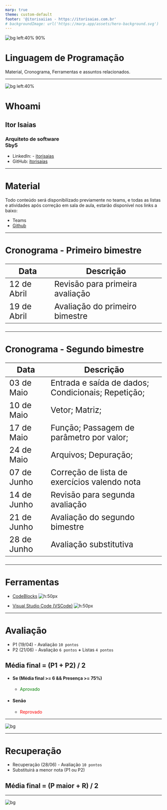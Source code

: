 ```yaml
---
marp: true
theme: custom-default
footer: '@itorisaiias - https://itorisaias.com.br'
# backgroundImage: url('https://marp.app/assets/hero-background.svg')
---
```


<!-- _backgroundImage: url('https://marp.app/assets/hero-background.svg') -->

![bg left:40% 90%](https://www.fatectq.edu.br/img/logoFatec.svg)
# **Linguagem de Programação**
Material, Cronograma, Ferramentas e assuntos relacionados.

---

![bg left:40%](https://avatars.githubusercontent.com/u/22206344?v=4)

# **Whoami**
## Itor Isaias
### Arquiteto de software <br> 5by5

- <i class="fa-brands fa-linkedin"></i> LinkedIn: - [itorisaias](https://www.linkedin.com/in/itorisaias/)
- <i class="fa-brands fa-github"></i> GitHub: [itorisaias](https://github.com/itorisaias)

---

# **Material**

Todo conteúdo será disponibilizado previamente no teams, e todas as listas e atividades após correção em sala de aula, estarão disponível nos links a baixo:

- Teams
- [Github](https://github.com/itorisaias/fatectq-linguagem-de-programa-o)

---

# **Cronograma - Primeiro bimestre**

|Data|Descrição|
|---|---|
|12 de Abril|Revisão para primeira avaliação|
|19 de Abril|Avaliação do primeiro bimestre|

---

# **Cronograma - Segundo bimestre**

<style scoped>
table {
  font-size: 26px;
}
</style>

|Data|Descrição|
|---|---|
|03 de Maio|Entrada e saída de dados; Condicionais; Repetição;|
|10 de Maio|Vetor; Matriz;|
|17 de Maio|Função; Passagem de parâmetro por valor;|
|24 de Maio|Arquivos; Depuração;|
|07 de Junho|Correção de lista de exercícios valendo nota|
|14 de Junho|Revisão para segunda avaliação|
|21 de Junho|Avaliação do segundo bimestre|
|28 de Junho|Avaliação substitutiva|

---

# **Ferramentas**

- [CodeBlocks](https://codeforwin.org/c-programming/create-compile-run-c-program-using-codeblocks)
![h:50px](https://images-wixmp-ed30a86b8c4ca887773594c2.wixmp.com/i/feaf74a2-da81-42f2-9c50-37686d02557a/d73n2y9-fc7e0a66-1dd8-42d2-9aba-29a33990067b.png)

- [Visual Studio Code (VSCode)](https://www.freecodecamp.org/news/how-to-write-and-run-c-cpp-code-on-visual-studio-code/)
![h:50px](https://th.bing.com/th/id/OIP.GN-sXWNZrf2cTVkA3N1WpgHaHa?rs=1&pid=ImgDetMain)

---

# **Avaliação**

- P1 (19/04) - Avaliação `10 pontos`
- P2 (21/06) - Avaliação `6 pontos` **+** Listas `4 pontos`

## **Média final** = (P1 + P2) / 2

- #### Se (Média final >= 6 && Presença >= 75%)
  - <span style="color: green">Aprovado</span>
- #### Senão
  - <span style="color: red">Reprovado</span>

---

![bg](https://media.giphy.com/media/v1.Y2lkPTc5MGI3NjExcW5wY3Y4dzA3am1ncmc3aXM1ZjlzeDNlb25nc2w5M3V3YnExYW0wOSZlcD12MV9pbnRlcm5hbF9naWZfYnlfaWQmY3Q9Zw/Lopx9eUi34rbq/giphy.gif)

---

# **Recuperação**

- Recuperação (28/06) - Avaliação `10 pontos`
- Substituirá a menor nota (P1 ou P2)

## **Média final** = (P maior + R) / 2

---

![bg](https://media.giphy.com/media/3o6MbudLhIoFwrkTQY/giphy.gif)
